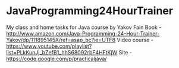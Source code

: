 # JavaProgramming24HourTrainer
My class and home tasks for Java course by Yakov Fain
Book - http://www.amazon.com/Java-Programming-24-Hour-Trainer-Yakov/dp/111895145X/ref=asap_bc?ie=UTF8
Video course - https://www.youtube.com/playlist?list=PLkKunJj_bZefB1_hhS68092rbF4HFtKjW
Site - https://code.google.com/p/practicaljava/